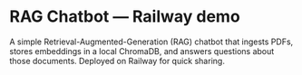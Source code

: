 # RAG Chatbot — Railway demo

A simple Retrieval-Augmented-Generation (RAG) chatbot that ingests PDFs, stores embeddings in a local ChromaDB, and answers questions about those documents. Deployed on Railway for quick sharing.


